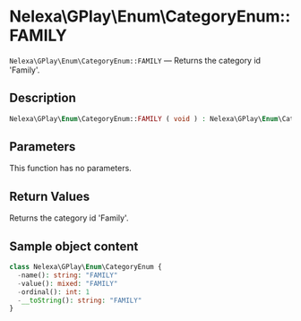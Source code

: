 # Nelexa\GPlay\Enum\CategoryEnum::FAMILY
`Nelexa\GPlay\Enum\CategoryEnum::FAMILY` — Returns the category id 'Family'.

## Description
```php
Nelexa\GPlay\Enum\CategoryEnum::FAMILY ( void ) : Nelexa\GPlay\Enum\CategoryEnum
```

## Parameters
This function has no parameters.

## Return Values
Returns the category id 'Family'.

## Sample object content
```php
class Nelexa\GPlay\Enum\CategoryEnum {
  -name(): string: "FAMILY"
  -value(): mixed: "FAMILY"
  -ordinal(): int: 1
  -__toString(): string: "FAMILY"
}
```
